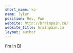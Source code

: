 ```yaml
---
short_name: ko
name: Tyler
position: Rev, Pwn
website: http://brainpain.ca/
website_title: brainpain.ca
layout: author
---
```

i'm in B)